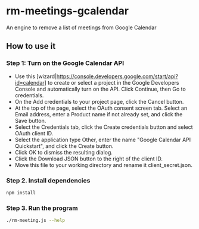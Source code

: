 # rm-meetings-gcalendar
An engine to remove a list of meetings from Google Calendar

## How to use it

### Step 1: Turn on the Google Calendar API

* Use this [wizard|https://console.developers.google.com/start/api?id=calendar] to create or select a project in the Google Developers Console and automatically turn on the API. Click Continue, then Go to credentials.
* On the Add credentials to your project page, click the Cancel button.
* At the top of the page, select the OAuth consent screen tab. Select an Email address, enter a Product name if not already set, and click the Save button.
* Select the Credentials tab, click the Create credentials button and select OAuth client ID.
* Select the application type Other, enter the name "Google Calendar API Quickstart", and click the Create button.
* Click OK to dismiss the resulting dialog.
* Click the Download JSON button to the right of the client ID.
* Move this file to your working directory and rename it client_secret.json.
### Step 2. Install dependencies
```bash
npm install
```
### Step 3. Run the program
```bash
./rm-meeting.js --help
```
